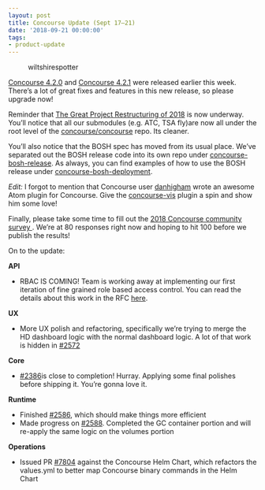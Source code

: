 ```yaml
---
layout: post
title: Concourse Update (Sept 17–21)
date: '2018-09-21 00:00:00'
tags:
- product-update
---
```


<figure class="kg-card kg-image-card kg-card-hascaption"><img src=" __GHOST_URL__ /content/images/downloaded_images/Concourse-Update--Sept-17-21-/1-7EmboSXNrRcSwtYmV9WSLQ.jpeg" class="kg-image" alt loading="lazy"><figcaption>wiltshirespotter</figcaption></figure>

[Concourse 4.2.0](https://concourse-ci.org/download.html#v420) and [Concourse 4.2.1](https://concourse-ci.org/download.html#v421) were released earlier this week. There’s a lot of great fixes and features in this new release, so please upgrade now!

Reminder that [The Great Project Restructuring of 2018](https://github.com/concourse/concourse/issues/2534) is now underway. You’ll notice that all our submodules (e.g. ATC, TSA fly)are now all under the root level of the [concourse/concourse](https://github.com/concourse/concourse) repo. Its cleaner.

You’ll also notice that the BOSH spec has moved from its usual place. We’ve separated out the BOSH release code into its own repo under [concourse-bosh-release](https://github.com/concourse/concourse-bosh-release). As always, you can find examples of how to use the BOSH release under [concourse-bosh-deployment](https://github.com/concourse/concourse-bosh-deployment).

_Edit:_ I forgot to mention that Concourse user [danhigham](https://github.com/danhigham) wrote an awesome Atom plugin for Concourse. Give the [concourse-vis](https://github.com/danhigham) plugin a spin and show him some love!

Finally, please take some time to fill out the [2018 Concourse community survey&nbsp;](https://docs.google.com/forms/d/e/1FAIpQLScWHuP130rJAcqBJhQtyIUCqbMcY4Qj0beHtfOnWEQugWSuUw/viewform). We’re at 80 responses right now and hoping to hit 100 before we publish the results!

On to the update:

**API**

- RBAC IS COMING! Team is working away at implementing our first iteration of fine grained role based access control. You can read the details about this work in the RFC [here](https://github.com/pivotal-jwinters/rfcs/blob/proposal/rbac/03-rbac/proposal.md).

**UX**

- More UX polish and refactoring, specifically we’re trying to merge the HD dashboard logic with the normal dashboard logic. A lot of that work is hidden in [#2572](https://github.com/concourse/concourse/issues/2572)

**Core**

- [#2386](https://github.com/concourse/concourse/issues/2386)is close to completion! Hurray. Applying some final polishes before shipping it. You’re gonna love it.

**Runtime**

- Finished [#2586](https://github.com/concourse/concourse/issues/2586), which should make things more efficient
- Made progress on [#2588](https://github.com/concourse/concourse/issues/2588). Completed the GC container portion and will re-apply the same logic on the volumes portion

**Operations**

- Issued PR [#7804](https://github.com/helm/charts/pull/7804) against the Concourse Helm Chart, which refactors the values.yml to better map Concourse binary commands in the Helm Chart
